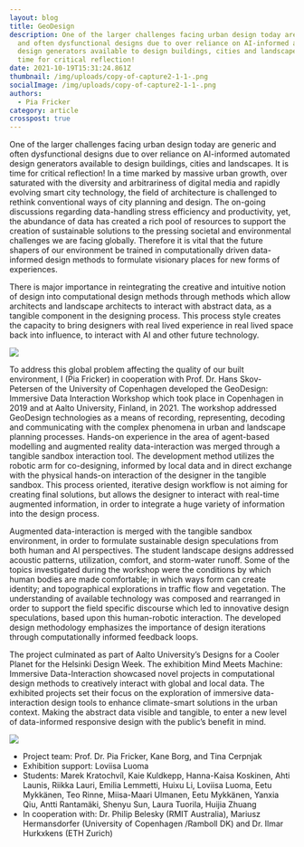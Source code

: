 ```yaml
---
layout: blog
title: GeoDesign
description: One of the larger challenges facing urban design today are generic
  and often dysfunctional designs due to over reliance on AI-informed automated
  design generators available to design buildings, cities and landscapes. It is
  time for critical reflection!
date: 2021-10-19T15:31:24.861Z
thumbnail: /img/uploads/copy-of-capture2-1-1-.png
socialImage: /img/uploads/copy-of-capture2-1-1-.png
authors:
  - Pia Fricker
category: article
crosspost: true
---
```

One of the larger challenges facing urban design today are generic and often dysfunctional designs due to over reliance on AI-informed automated design generators available to design buildings, cities and landscapes. It is time for critical reflection! In a time marked by massive urban growth, over saturated with the diversity and arbitrariness of digital media and rapidly evolving smart city technology, the field of architecture is challenged to rethink conventional ways of city planning and design. The on-going discussions regarding data-handling stress efficiency and productivity, yet, the abundance of data has created a rich pool of resources to support the creation of sustainable solutions to the pressing societal and environmental challenges we are facing globally. Therefore it is vital that the future shapers of our environment be trained in computationally driven data-informed design methods to formulate visionary places for new forms of experiences. 

There is major importance in reintegrating the creative and intuitive notion of design into computational design methods through methods which allow architects and landscape architects to interact with abstract data, as a tangible component in the designing process. This process style creates the capacity to bring designers with real lived experience in real lived space back into influence, to interact with AI and other future technology.    

![](/img/uploads/screen-shot-2021-09-27-at-2.34.02-pm.png)

To address this global problem affecting the quality of our built environment, I (Pia Fricker) in cooperation with Prof. Dr. Hans Skov-Petersen of the University of Copenhagen developed the GeoDesign: Immersive Data Interaction Workshop which took place in Copenhagen in 2019 and at Aalto University, Finland, in 2021. The workshop addressed GeoDesign technologies as a means of recording, representing, decoding and communicating with the complex phenomena in urban and landscape planning processes. Hands-on experience in the area of agent-based modelling and augmented reality data-interaction was merged through a tangible sandbox interaction tool. The development method utilizes the robotic arm for co-designing, informed by local data and in direct exchange with the physical hands-on interaction of the designer in the tangible sandbox. This process oriented, iterative design workflow is not aiming for creating final solutions, but allows the designer to interact with real-time augmented information, in order to integrate a huge variety of information into the design process.

Augmented data-interaction is merged with the tangible sandbox environment, in order to formulate sustainable design speculations from both human and AI perspectives. The student landscape designs addressed acoustic patterns, utilization, comfort, and storm-water runoff. Some of the topics investigated during the workshop were the conditions by which human bodies are made comfortable; in which ways form can create identity; and topographical explorations in traffic flow and vegetation. The understanding of available technology was composed and rearranged in order to support the field specific discourse which led to innovative design speculations, based upon this human-robotic interaction. The developed design methodology emphasizes the importance of design iterations through computationally informed feedback loops. 

The project culminated as part of Aalto University’s Designs for a Cooler Planet for the Helsinki Design Week. The exhibition Mind Meets Machine: Immersive Data-Interaction showcased novel projects in computational design methods to creatively interact with global and local data. The exhibited projects set their focus on the exploration of immersive data-interaction design tools to enhance climate-smart solutions in the urban context. Making the abstract data visible and tangible, to enter a new level of data-informed responsive design with the public’s benefit in mind.

![](/img/uploads/abra-pia-blog.jpg)



* Project team: Prof. Dr. Pia Fricker, Kane Borg, and Tina Cerpnjak
* Exhibition support: Loviisa Luoma
* Students: Marek Kratochvíl, Kaie Kuldkepp, Hanna-Kaisa Koskinen, Ahti Launis, Riikka Lauri, Emilia Lemmetti, Huixu Li, Loviisa Luoma, Eetu Mykkänen, Teo Rinne, Miisa-Maari Ulmanen, Eetu Mykkänen, Yanxia Qiu, Antti Rantamäki, Shenyu Sun, Laura Tuorila, Huijia Zhuang
* In cooperation with: Dr. Philip Belesky (RMIT Australia), Mariusz Hermansdorfer (University of Copenhagen /Ramboll DK) and Dr. Ilmar Hurkxkens (ETH Zurich)